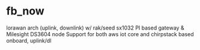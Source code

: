 # fb_now
lorawan arch (uplink, downlink) w/ rak/seed sx1032 PI based gateway &amp; Milesight DS3604 node
Support for both aws iot core and chirpstack based onboard, uplink/dl
